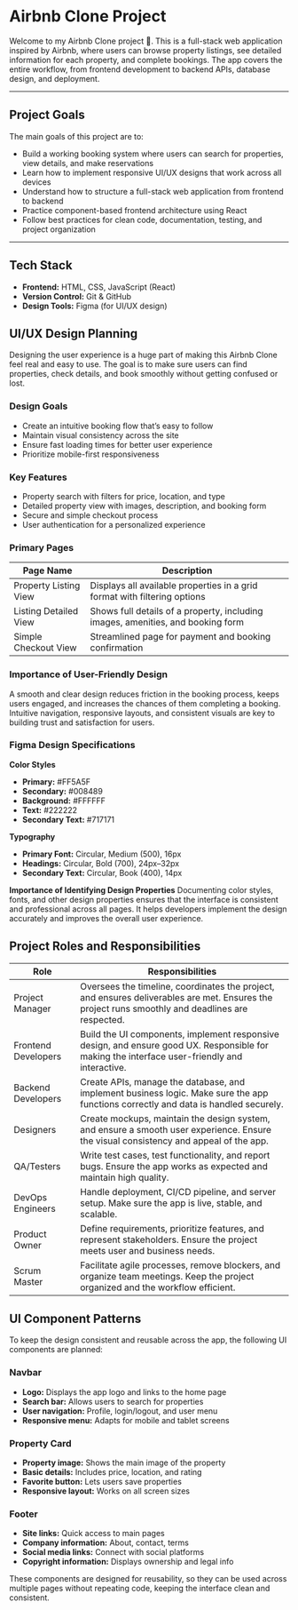 # Airbnb Clone Project

Welcome to my Airbnb Clone project 🚀. This is a full-stack web application inspired by Airbnb, where users can browse property listings, see detailed information for each property, and complete bookings. The app covers the entire workflow, from frontend development to backend APIs, database design, and deployment.

---

## Project Goals
The main goals of this project are to:
- Build a working booking system where users can search for properties, view details, and make reservations
- Learn how to implement responsive UI/UX designs that work across all devices
- Understand how to structure a full-stack web application from frontend to backend
- Practice component-based frontend architecture using React
- Follow best practices for clean code, documentation, testing, and project organization

---

## Tech Stack
- **Frontend:** HTML, CSS, JavaScript (React)
- **Version Control:** Git & GitHub
- **Design Tools:** Figma (for UI/UX design)

## UI/UX Design Planning

Designing the user experience is a huge part of making this Airbnb Clone feel real and easy to use. The goal is to make sure users can find properties, check details, and book smoothly without getting confused or lost.

### Design Goals
- Create an intuitive booking flow that’s easy to follow
- Maintain visual consistency across the site
- Ensure fast loading times for better user experience
- Prioritize mobile-first responsiveness

### Key Features
- Property search with filters for price, location, and type
- Detailed property view with images, description, and booking form
- Secure and simple checkout process
- User authentication for a personalized experience

### Primary Pages

| Page Name               | Description                                                                 |
|-------------------------|-----------------------------------------------------------------------------|
| Property Listing View    | Displays all available properties in a grid format with filtering options   |
| Listing Detailed View    | Shows full details of a property, including images, amenities, and booking form |
| Simple Checkout View     | Streamlined page for payment and booking confirmation                        |

### Importance of User-Friendly Design
A smooth and clear design reduces friction in the booking process, keeps users engaged, and increases the chances of them completing a booking. Intuitive navigation, responsive layouts, and consistent visuals are key to building trust and satisfaction for users.


### Figma Design Specifications

**Color Styles**
- **Primary:** #FF5A5F  
- **Secondary:** #008489  
- **Background:** #FFFFFF  
- **Text:** #222222  
- **Secondary Text:** #717171  

**Typography**
- **Primary Font:** Circular, Medium (500), 16px  
- **Headings:** Circular, Bold (700), 24px–32px  
- **Secondary Text:** Circular, Book (400), 14px  

**Importance of Identifying Design Properties**
Documenting color styles, fonts, and other design properties ensures that the interface is consistent and professional across all pages. It helps developers implement the design accurately and improves the overall user experience.

## Project Roles and Responsibilities

| Role                  | Responsibilities                                                                 |
|-----------------------|---------------------------------------------------------------------------------|
| Project Manager       | Oversees the timeline, coordinates the project, and ensures deliverables are met. Ensures the project runs smoothly and deadlines are respected. |
| Frontend Developers   | Build the UI components, implement responsive design, and ensure good UX. Responsible for making the interface user-friendly and interactive. |
| Backend Developers    | Create APIs, manage the database, and implement business logic. Make sure the app functions correctly and data is handled securely. |
| Designers             | Create mockups, maintain the design system, and ensure a smooth user experience. Ensure the visual consistency and appeal of the app. |
| QA/Testers            | Write test cases, test functionality, and report bugs. Ensure the app works as expected and maintain high quality. |
| DevOps Engineers      | Handle deployment, CI/CD pipeline, and server setup. Make sure the app is live, stable, and scalable. |
| Product Owner         | Define requirements, prioritize features, and represent stakeholders. Ensure the project meets user and business needs. |
| Scrum Master          | Facilitate agile processes, remove blockers, and organize team meetings. Keep the project organized and the workflow efficient. |


## UI Component Patterns

To keep the design consistent and reusable across the app, the following UI components are planned:

### Navbar
- **Logo:** Displays the app logo and links to the home page  
- **Search bar:** Allows users to search for properties  
- **User navigation:** Profile, login/logout, and user menu  
- **Responsive menu:** Adapts for mobile and tablet screens  

### Property Card
- **Property image:** Shows the main image of the property  
- **Basic details:** Includes price, location, and rating  
- **Favorite button:** Lets users save properties  
- **Responsive layout:** Works on all screen sizes  

### Footer
- **Site links:** Quick access to main pages  
- **Company information:** About, contact, terms  
- **Social media links:** Connect with social platforms  
- **Copyright information:** Displays ownership and legal info  

These components are designed for reusability, so they can be used across multiple pages without repeating code, keeping the interface clean and consistent.
